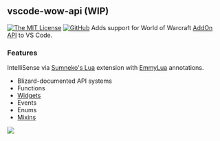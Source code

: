 ## vscode-wow-api (WIP)
[![The MIT License](https://img.shields.io/github/license/Ketho/vscode-wow-api)](https://opensource.org/licenses/MIT)
[![GitHub](https://img.shields.io/github/v/release/Ketho/vscode-wow-api)](https://github.com/Ketho/vscode-wow-api/releases)
Adds support for World of Warcraft [AddOn API](https://wow.gamepedia.com/World_of_Warcraft_API) to VS Code.

### Features
IntelliSense via [Sumneko's Lua](https://marketplace.visualstudio.com/items?itemName=sumneko.lua) extension with [EmmyLua](https://github.com/EmmyLua) annotations.
* Blizard-documented API systems
* Functions
* [Widgets](https://wow.gamepedia.com/Widget_API)
* Events
* Enums
* [Mixins](https://github.com/Gethe/wow-ui-source/tree/live/FrameXML/ObjectAPI)

![](https://i.imgur.com/NLvGBHb.png)
